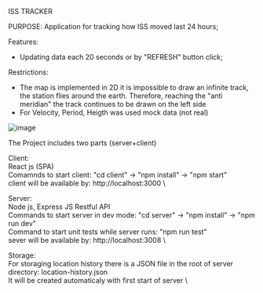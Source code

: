 ISS TRACKER

PURPOSE:
Application for tracking how ISS moved last 24 hours;

Features: 
- Updating data each 20 seconds or by "REFRESH" button click;

Restrictions:
 - The map is implemented in 2D it is impossible to draw an infinite track, the station flies around the earth. Therefore, reaching the "anti meridian" the track continues to be drawn on the left side
 - For Velocity, Period, Heigth was used mock data (not real)

![image](https://github.com/user-attachments/assets/b766c322-fab0-4650-9dba-3ad0cff73d8f)

The Project includes two parts (server+client)

Client: \
React js (SPA) \
Comamnds to start client: "cd client" -> "npm install" -> "npm start" \
client will be available by: http://localhost:3000 \

Server:  \
Node js, Express JS Restful API \
Commands to start server in dev mode: "cd server" -> "npm install" ->  "npm run dev" \
Command to start unit tests while server runs: "npm run test" \
sever will be available by: http://localhost:3008 \


Storage: \
For storaging location history there is a JSON file in the root of server directory: location-history.json \
It will be created automaticaly with first start of server \
